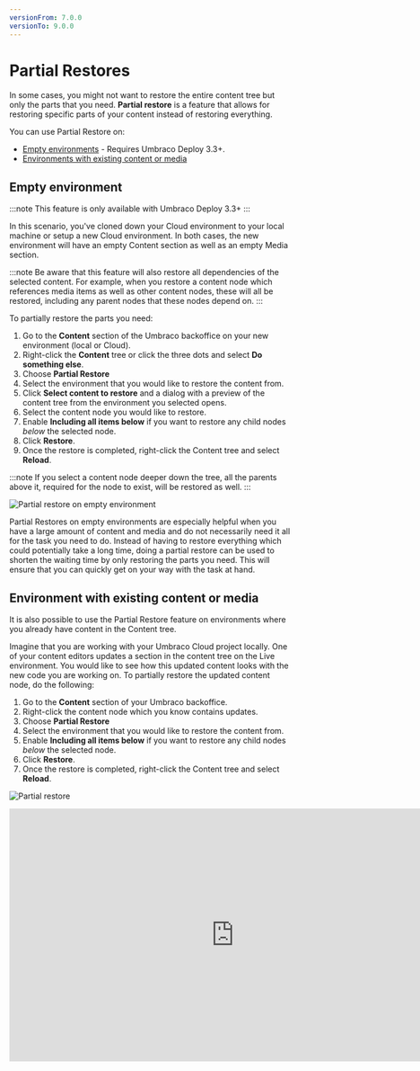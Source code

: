 ```yaml
---
versionFrom: 7.0.0
versionTo: 9.0.0
---
```


# Partial Restores

In some cases, you might not want to restore the entire content tree but only the parts that you need. **Partial restore** is a feature that allows for restoring specific parts of your content instead of restoring everything.

You can use Partial Restore on:

- [Empty environments](#empty-environment) - Requires Umbraco Deploy 3.3+.
- [Environments with existing content or media](#environment-with-existing-content-or-media)

## Empty environment

:::note
This feature is only available with Umbraco Deploy 3.3+
:::

In this scenario, you've cloned down your Cloud environment to your local machine or setup a new Cloud environment. In both cases, the new environment will have an empty Content section as well as an empty Media section.

:::note
Be aware that this feature will also restore all dependencies of the selected content. For example, when you restore a content node which references media items as well as other content nodes, these will all be restored, including any parent nodes that these nodes depend on.
:::

To partially restore the parts you need:

1. Go to the **Content** section of the Umbraco backoffice on your new environment (local or Cloud).
2. Right-click the **Content** tree or click the three dots and select **Do something else**.
3. Choose **Partial Restore**
4. Select the environment that you would like to restore the content from.
5. Click **Select content to restore** and a dialog with a preview of the content tree from the environment you selected opens.
6. Select the content node you would like to restore.
7. Enable **Including all items below** if you want to restore any child nodes *below* the selected node.
8. Click **Restore**.
9. Once the restore is completed, right-click the Content tree and select **Reload**.

:::note
If you select a content node deeper down the tree, all the parents above it, required for the node to exist, will be restored as well.
:::

![Partial restore on empty environment](images/partialRestore-onEmpty.gif)

Partial Restores on empty environments are especially helpful when you have a large amount of content and media and do not necessarily need it all for the task you need to do. Instead of having to restore everything which could potentially take a long time, doing a partial restore can be used to shorten the waiting time by only restoring the parts you need. This will ensure that you can quickly get on your way with the task at hand.

## Environment with existing content or media

It is also possible to use the Partial Restore feature on environments where you already have content in the Content tree.

Imagine that you are working with your Umbraco Cloud project locally. One of your content editors updates a section in the content tree on the Live environment. You would like to see how this updated content looks with the new code you are working on. To partially restore the updated content node, do the following:

1. Go to the **Content** section of your Umbraco backoffice.
2. Right-click the content node which you know contains updates.
3. Choose **Partial Restore**
4. Select the environment that you would like to restore the content from.
5. Enable **Including all items below** if you want to restore any child nodes *below* the selected node.
6. Click **Restore**.
7. Once the restore is completed, right-click the Content tree and select **Reload**.

![Partial restore](images/partialRestore-onEnvWithContent.png)

<iframe width="800" height="450" src="https://www.youtube.com/embed/X7m3FzhRHp0?rel=0" frameborder="0" allow="autoplay; encrypted-media" allowfullscreen></iframe>